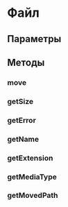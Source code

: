 # Файл

## Параметры

## Методы

### move

### getSize

### getError

### getName

### getExtension

### getMediaType

### getMovedPath
